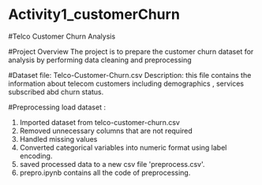 # Activity1_customerChurn

#Telco Customer Churn Analysis

#Project Overview
The project is to prepare the customer churn dataset for analysis by performing data cleaning and preprocessing

#Dataset
file: Telco-Customer-Churn.csv
Description: this file contains the information about telecom customers including demographics , services subscribed abd churn status.

#Preprocessing
load dataset : 
1. Imported dataset from telco-customer-churn.csv
2. Removed unnecessary columns that are not required
3. Handled missing values
4. Converted categorical variables into numeric format using label       encoding.
5. saved processed data to a new csv file 'preprocess.csv'.
6. prepro.ipynb contains all the code of preprocessing.